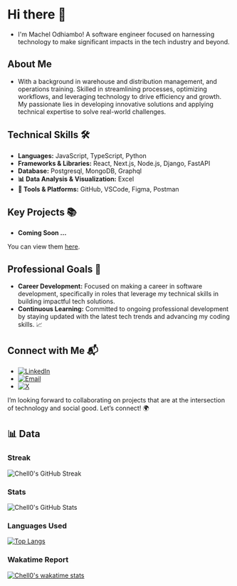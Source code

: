 # Hi there 👋
- I'm Machel Odhiambo! A software engineer focused on harnessing 
  technology to make significant impacts in the tech industry and beyond.

## About Me
- With a background in warehouse and distribution management, and operations training. Skilled in streamlining 
  processes, optimizing workflows, and leveraging technology to drive efficiency and growth. My passionate lies in
  developing innovative solutions and applying technical expertise to solve real-world challenges.

## Technical Skills 🛠️
- **Languages:** JavaScript, TypeScript, Python
- **Frameworks & Libraries:** React, Next.js, Node.js, Django, FastAPI
- **Database:** Postgresql, MongoDB, Graphql
- **📊 Data Analysis & Visualization:** Excel
- **🧰 Tools & Platforms:** GitHub, VSCode, Figma, Postman

## Key Projects 📚
- **Coming Soon ...**

You can view them [here](https://chell0.github.io/#).

## Professional Goals 🚀
- **Career Development:** Focused on making a career in software development, specifically in roles that leverage my 
  technical skills in building impactful tech solutions.
- **Continuous Learning:** Committed to ongoing professional development by staying updated with the latest tech trends and advancing my coding skills. 📈

## Connect with Me 📬
- [![LinkedIn](https://img.shields.io/badge/-LinkedIn-0A66C2?style=flat&logo=linkedin&logoColor=white)](https://www.linkedin.com/in/gabrielmachelo/)
- [![Email](https://img.shields.io/badge/-Email-D14836?style=flat&logo=gmail&logoColor=white)](mailto:machelgabriel@gmail.com)
-  [![X](https://img.shields.io/badge/-Twitter-1DA1F2?style=flat&logo=X&logoColor=white)](https://x.com/CodeWithChelloh)

I’m looking forward to collaborating on projects that are at the intersection of technology and social good. Let’s connect! 🌍

## 📊 Data
### Streak

![Chell0's GitHub Streak](https://github-readme-streak-stats.herokuapp.com/?user=Chell0&show_icons=true&theme=gruvbox)

### Stats

![Chell0's GitHub Stats](https://github-readme-stats.vercel.app/api?username=Chell0&show_icons=true&theme=gruvbox)

### Languages Used

[![Top Langs](https://github-readme-stats.vercel.app/api/top-langs/?username=Chell0&layout=pie&theme=gruvbox&show_border=true)](https://github.com/Chell0/github-readme-stats)

### Wakatime Report
[![Chell0's wakatime stats](https://github-readme-stats.vercel.app/api/wakatime?username=Chell0&theme=gruvbox&show_border=true)](https://github.com/Chell0/github-readme-stats)
